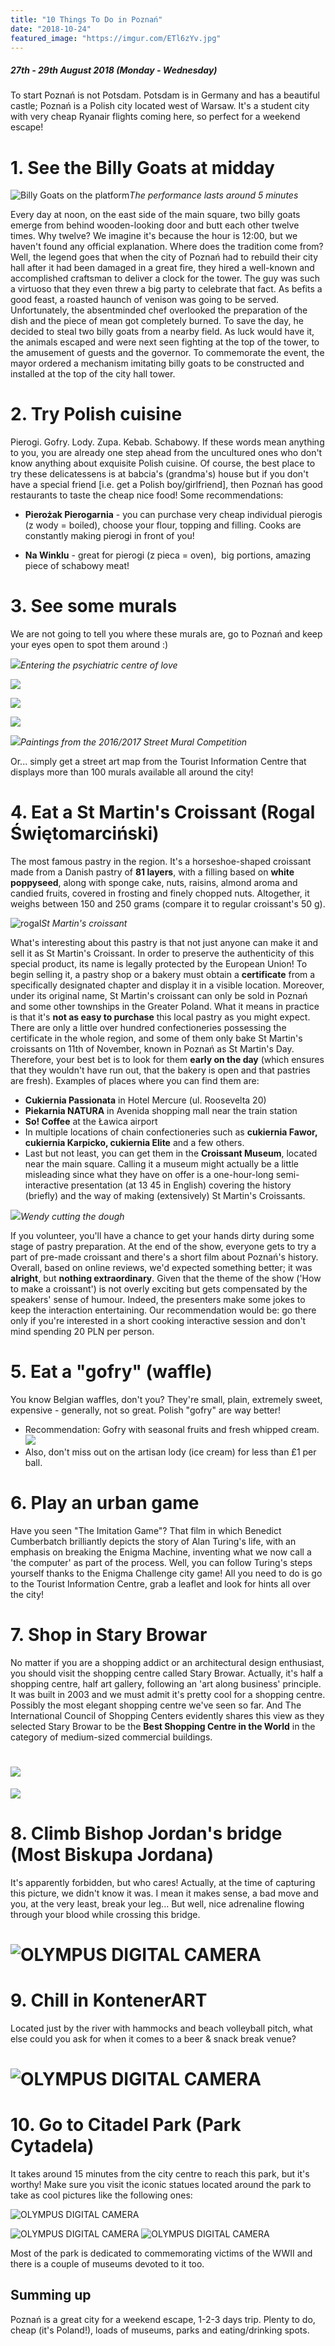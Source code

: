 ```yaml
---
title: "10 Things To Do in Poznań"
date: "2018-10-24"
featured_image: "https://imgur.com/ETl6zYv.jpg"
---
```


##### 27th - 29th August 2018 (Monday - Wednesday)

To start Poznań is not Potsdam. Potsdam is in Germany and has a beautiful castle; Poznań is a Polish city located west of Warsaw. It's a student city with very cheap Ryanair flights coming here, so perfect for a weekend escape!

# 1\. See the Billy Goats at midday

![Billy Goats on the platform](https://macandwentravelling.files.wordpress.com/2018/09/p8280846.jpg "Billy Goats")*The performance lasts around 5 minutes*

Every day at noon, on the east side of the main square, two billy goats emerge from behind wooden-looking door and butt each other twelve times. Why twelve? We imagine it's because the hour is 12:00, but we haven't found any official explanation. Where does the tradition come from? Well, the legend goes that when the city of Poznań had to rebuild their city hall after it had been damaged in a great fire, they hired a well-known and accomplished craftsman to deliver a clock for the tower. The guy was such a virtuoso that they even threw a big party to celebrate that fact. As befits a good feast, a roasted haunch of venison was going to be served. Unfortunately, the absentminded chef overlooked the preparation of the dish and the piece of mean got completely burned. To save the day, he decided to steal two billy goats from a nearby field. As luck would have it, the animals escaped and were next seen fighting at the top of the tower, to the amusement of guests and the governor. To commemorate the event, the mayor ordered a mechanism imitating billy goats to be constructed and installed at the top of the city hall tower.

# 2\. Try Polish cuisine

Pierogi. Gofry. Lody. Zupa. Kebab. Schabowy. If these words mean anything to you, you are already one step ahead from the uncultured ones who don't know anything about exquisite Polish cuisine. Of course, the best place to try these delicatessens is at babcia's (grandma's) house but if you don't have a special friend \[i.e. get a Polish boy/girlfriend\], then Poznań has good restaurants to taste the cheap nice food! Some recommendations:

- **Pierożak Pierogarnia** - you can purchase very cheap individual pierogis (z wody = boiled), choose your flour, topping and filling. Cooks are constantly making pierogi in front of you!
    
- **Na Winklu** - great for pierogi (z pieca = oven),  big portions, amazing piece of schabowy meat!

# 3\. See some murals

We are not going to tell you where these murals are, go to Poznań and keep your eyes open to spot them around :)

![](https://macandwentravelling.files.wordpress.com/2018/09/p8270734.jpg)*Entering the psychiatric centre of love*

![](https://macandwentravelling.files.wordpress.com/2018/09/p8270744.jpg) 

![](https://macandwentravelling.files.wordpress.com/2018/09/p8270755.jpg) 

![](https://macandwentravelling.files.wordpress.com/2018/09/p8270761.jpg)

![](https://macandwentravelling.files.wordpress.com/2018/09/p8270773.jpg)*Paintings from the 2016&#47;2017 Street Mural Competition*

Or... simply get a street art map from the Tourist Information Centre that displays more than 100 murals available all around the city!

# 4\. Eat a St Martin's Croissant (Rogal Świętomarciński)

The most famous pastry in the region. It's a horseshoe-shaped croissant made from a Danish pastry of **81 layers**, with a filling based on **white poppyseed**, along with sponge cake, nuts, raisins, almond aroma and candied fruits, covered in frosting and finely chopped nuts. Altogether, it weighs between 150 and 250 grams (compare it to regular croissant's 50 g).

![rogal](https://macandwentravelling.files.wordpress.com/2018/09/rogal.jpg)*St Martin's croissant*

What's interesting about this pastry is that not just anyone can make it and sell it as St Martin's Croissant. In order to preserve the authenticity of this special product, its name is legally protected by the European Union! To begin selling it, a pastry shop or a bakery must obtain a **certificate** from a specifically designated chapter and display it in a visible location. Moreover, under its original name, St Martin's croissant can only be sold in Poznań and some other townships in the Greater Poland. What it means in practice is that it's **not as easy to purchase** this local pastry as you might expect. There are only a little over hundred confectioneries possessing the certificate in the whole region, and some of them only bake St Martin's croissants on 11th of November, known in Poznań as St Martin's Day. Therefore, your best bet is to look for them **early on the day** (which ensures that they wouldn't have run out, that the bakery is open and that pastries are fresh). Examples of places where you can find them are:

- **Cukiernia Passionata** in Hotel Mercure (ul. Roosevelta 20)
- **Piekarnia NATURA** in Avenida shopping mall near the train station
- **So! Coffee** at the Ławica airport
- In multiple locations of chain confectioneries such as **cukiernia Fawor, cukiernia Karpicko, cukiernia Elite** and a few others.
- Last but not least, you can get them in the **Croissant Museum**, located near the main square. Calling it a museum might actually be a little misleading since what they have on offer is a one-hour-long semi-interactive presentation (at 13 45 in English) covering the history (briefly) and the way of making (extensively) St Martin's Croissants.

![](https://macandwentravelling.files.wordpress.com/2018/09/p8280939.jpg)*Wendy cutting the dough*

If you volunteer, you'll have a chance to get your hands dirty during some stage of pastry preparation. At the end of the show, everyone gets to try a part of pre-made croissant and there's a short film about Poznań's history. Overall, based on online reviews, we'd expected something better; it was **alright**, but **nothing extraordinary**. Given that the theme of the show ('How to make a croissant') is not overly exciting but gets compensated by the speakers' sense of humour. Indeed, the presenters make some jokes to keep the interaction entertaining. Our recommendation would be: go there only if you're interested in a short cooking interactive session and don't mind spending 20 PLN per person.

# 5\. Eat a "gofry" (waffle)

You know Belgian waffles, don't you? They're small, plain, extremely sweet, expensive - generally, not so great. Polish "gofry" are way better!

- Recommendation: Gofry with seasonal fruits and fresh whipped cream.
![](https://macandwentravelling.files.wordpress.com/2018/10/5dad4-img_3465.jpg)
- Also, don't miss out on the artisan lody (ice cream) for less than £1 per ball.

# 6\. Play an urban game

Have you seen "The Imitation Game"? That film in which Benedict Cumberbatch brilliantly depicts the story of Alan Turing's life, with an emphasis on breaking the Enigma Machine, inventing what we now call a 'the computer' as part of the process. Well, you can follow Turing's steps yourself thanks to the Enigma Challenge city game! All you need to do is go to the Tourist Information Centre, grab a leaflet and look for hints all over the city!

# 7\. Shop in Stary Browar

No matter if you are a shopping addict or an architectural design enthusiast, you should visit the shopping centre called Stary Browar. Actually, it's half a shopping centre, half art gallery, following an 'art along business' principle. It was built in 2003 and we must admit it's pretty cool for a shopping centre. Possibly the most elegant shopping centre we've seen so far. And The International Council of Shopping Centers evidently shares this view as they selected Stary Browar to be the **Best Shopping Centre in the World** in the category of medium-sized commercial buildings.

# ![](https://macandwentravelling.files.wordpress.com/2018/09/p8280949.jpg) 
![](https://macandwentravelling.files.wordpress.com/2018/09/p8280955.jpg)

# 8\. Climb Bishop Jordan's bridge (Most Biskupa Jordana)

It's apparently forbidden, but who cares! Actually, at the time of capturing this picture, we didn't know it was. I mean it makes sense, a bad move and you, at the very least, break your leg... But well, nice adrenaline flowing through your blood while crossing this bridge.

# ![OLYMPUS DIGITAL CAMERA](https://macandwentravelling.files.wordpress.com/2018/09/p8280960.jpg)

# 9\. Chill in KontenerART

Located just by the river with hammocks and beach volleyball pitch, what else could you ask for when it comes to a beer & snack break venue?

# ![OLYMPUS DIGITAL CAMERA](https://macandwentravelling.files.wordpress.com/2018/09/p8280958.jpg)

# 10\. Go to Citadel Park (Park Cytadela)

It takes around 15 minutes from the city centre to reach this park, but it's worthy! Make sure you visit the iconic statues located around the park to take as cool pictures like the following ones:

![OLYMPUS DIGITAL CAMERA](https://macandwentravelling.files.wordpress.com/2018/09/p8280910.jpg)

![OLYMPUS DIGITAL CAMERA](https://macandwentravelling.files.wordpress.com/2018/09/p8280863.jpg)
![OLYMPUS DIGITAL CAMERA](https://macandwentravelling.files.wordpress.com/2018/09/p8280918.jpg)

Most of the park is dedicated to commemorating victims of the WWII and there is a couple of museums devoted to it too.

## Summing up

Poznań is a great city for a weekend escape, 1-2-3 days trip. Plenty to do, cheap (it's Poland!), loads of museums, parks and eating/drinking spots.
